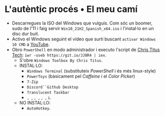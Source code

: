 # L'autèntic procés • El meu camí

- Descarregues la ISO del Windows que vulguis. Com sóc un boomer, sudo de l'11 i faig servir `Win10_21H2_Spanish_x64.iso` i l'instal·lo en un disc dur buit.
- Activo el Windows seguint el vídeo que surti buscant `activar Windows 10 CMD` a [YouTube](https://youtube.com/results?search_query=activar+windows+10+cmd).
- Obro `PowerShell` en modo administrador i executo l'script de [Chris Titus Tech](https://christitus.com/debloat-windows-10-2020/): `iwr -useb https://git.io/JJ8R4 | iex`.
  - S'obre `Windows Toolbox By Chris Titus`.
  - INSTAL·LO:
    - `Windows Terminal` (substituteix *PowerShell* i és més linux-style)
    - `PowerToys` (bàsicament pel *Caffeine* i el *Color Picker*)
    - `7-Zip`
    - `Discord``Github Desktop`
    - ``Translucent Taskbar``
    - ``, ``, ``, ``, ``, ``, `` i ``.
   - NO INSTAL·LO:
      - `AutoHotkey`.

